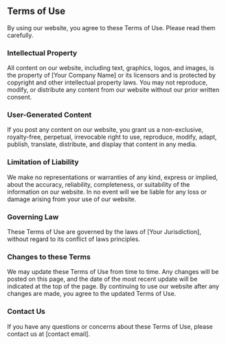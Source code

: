 ## Terms of Use

By using our website, you agree to these Terms of Use. Please read them carefully.

### Intellectual Property

All content on our website, including text, graphics, logos, and images, is the property of [Your Company Name] or its licensors and is protected by copyright and other intellectual property laws. You may not reproduce, modify, or distribute any content from our website without our prior written consent.

### User-Generated Content

If you post any content on our website, you grant us a non-exclusive, royalty-free, perpetual, irrevocable right to use, reproduce, modify, adapt, publish, translate, distribute, and display that content in any media.

### Limitation of Liability

We make no representations or warranties of any kind, express or implied, about the accuracy, reliability, completeness, or suitability of the information on our website. In no event will we be liable for any loss or damage arising from your use of our website.

### Governing Law

These Terms of Use are governed by the laws of [Your Jurisdiction], without regard to its conflict of laws principles.

### Changes to these Terms

We may update these Terms of Use from time to time. Any changes will be posted on this page, and the date of the most recent update will be indicated at the top of the page. By continuing to use our website after any changes are made, you agree to the updated Terms of Use.

### Contact Us

If you have any questions or concerns about these Terms of Use, please contact us at [contact email].
